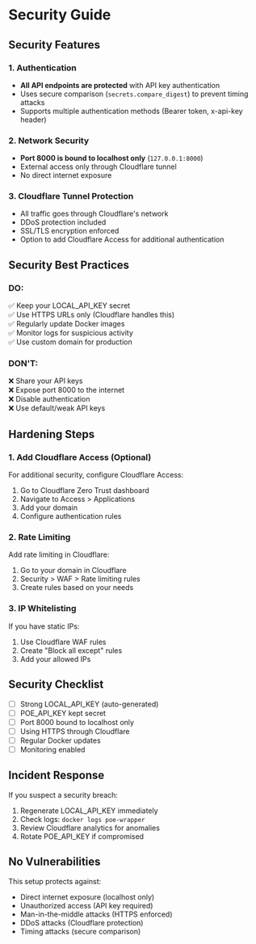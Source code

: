 # Security Guide

## Security Features

### 1. Authentication
- **All API endpoints are protected** with API key authentication
- Uses secure comparison (`secrets.compare_digest`) to prevent timing attacks
- Supports multiple authentication methods (Bearer token, x-api-key header)

### 2. Network Security
- **Port 8000 is bound to localhost only** (`127.0.0.1:8000`)
- External access only through Cloudflare tunnel
- No direct internet exposure

### 3. Cloudflare Tunnel Protection
- All traffic goes through Cloudflare's network
- DDoS protection included
- SSL/TLS encryption enforced
- Option to add Cloudflare Access for additional authentication

## Security Best Practices

### DO:
✅ Keep your LOCAL_API_KEY secret  
✅ Use HTTPS URLs only (Cloudflare handles this)  
✅ Regularly update Docker images  
✅ Monitor logs for suspicious activity  
✅ Use custom domain for production  

### DON'T:
❌ Share your API keys  
❌ Expose port 8000 to the internet  
❌ Disable authentication  
❌ Use default/weak API keys  

## Hardening Steps

### 1. Add Cloudflare Access (Optional)
For additional security, configure Cloudflare Access:
1. Go to Cloudflare Zero Trust dashboard
2. Navigate to Access > Applications
3. Add your domain
4. Configure authentication rules

### 2. Rate Limiting
Add rate limiting in Cloudflare:
1. Go to your domain in Cloudflare
2. Security > WAF > Rate limiting rules
3. Create rules based on your needs

### 3. IP Whitelisting
If you have static IPs:
1. Use Cloudflare WAF rules
2. Create "Block all except" rules
3. Add your allowed IPs

## Security Checklist

- [ ] Strong LOCAL_API_KEY (auto-generated)
- [ ] POE_API_KEY kept secret
- [ ] Port 8000 bound to localhost only
- [ ] Using HTTPS through Cloudflare
- [ ] Regular Docker updates
- [ ] Monitoring enabled

## Incident Response

If you suspect a security breach:
1. Regenerate LOCAL_API_KEY immediately
2. Check logs: `docker logs poe-wrapper`
3. Review Cloudflare analytics for anomalies
4. Rotate POE_API_KEY if compromised

## No Vulnerabilities

This setup protects against:
- Direct internet exposure (localhost only)
- Unauthorized access (API key required)
- Man-in-the-middle attacks (HTTPS enforced)
- DDoS attacks (Cloudflare protection)
- Timing attacks (secure comparison)